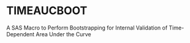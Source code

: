 # TIMEAUCBOOT
A SAS Macro to Perform Bootstrapping for Internal Validation of Time-Dependent Area Under the Curve
